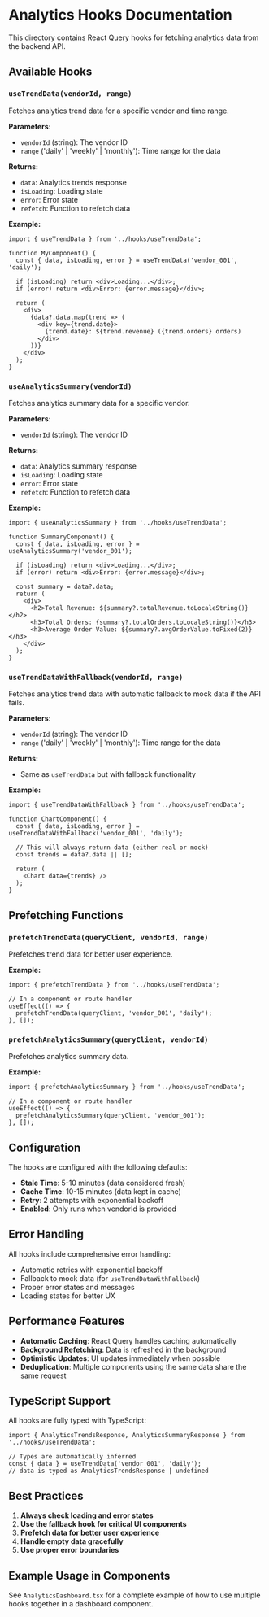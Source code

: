 # Analytics Hooks Documentation

This directory contains React Query hooks for fetching analytics data from the backend API.

## Available Hooks

### `useTrendData(vendorId, range)`

Fetches analytics trend data for a specific vendor and time range.

**Parameters:**
- `vendorId` (string): The vendor ID
- `range` ('daily' | 'weekly' | 'monthly'): Time range for the data

**Returns:**
- `data`: Analytics trends response
- `isLoading`: Loading state
- `error`: Error state
- `refetch`: Function to refetch data

**Example:**
```tsx
import { useTrendData } from '../hooks/useTrendData';

function MyComponent() {
  const { data, isLoading, error } = useTrendData('vendor_001', 'daily');
  
  if (isLoading) return <div>Loading...</div>;
  if (error) return <div>Error: {error.message}</div>;
  
  return (
    <div>
      {data?.data.map(trend => (
        <div key={trend.date}>
          {trend.date}: ${trend.revenue} ({trend.orders} orders)
        </div>
      ))}
    </div>
  );
}
```

### `useAnalyticsSummary(vendorId)`

Fetches analytics summary data for a specific vendor.

**Parameters:**
- `vendorId` (string): The vendor ID

**Returns:**
- `data`: Analytics summary response
- `isLoading`: Loading state
- `error`: Error state
- `refetch`: Function to refetch data

**Example:**
```tsx
import { useAnalyticsSummary } from '../hooks/useTrendData';

function SummaryComponent() {
  const { data, isLoading, error } = useAnalyticsSummary('vendor_001');
  
  if (isLoading) return <div>Loading...</div>;
  if (error) return <div>Error: {error.message}</div>;
  
  const summary = data?.data;
  return (
    <div>
      <h2>Total Revenue: ${summary?.totalRevenue.toLocaleString()}</h2>
      <h3>Total Orders: {summary?.totalOrders.toLocaleString()}</h3>
      <h3>Average Order Value: ${summary?.avgOrderValue.toFixed(2)}</h3>
    </div>
  );
}
```

### `useTrendDataWithFallback(vendorId, range)`

Fetches analytics trend data with automatic fallback to mock data if the API fails.

**Parameters:**
- `vendorId` (string): The vendor ID
- `range` ('daily' | 'weekly' | 'monthly'): Time range for the data

**Returns:**
- Same as `useTrendData` but with fallback functionality

**Example:**
```tsx
import { useTrendDataWithFallback } from '../hooks/useTrendData';

function ChartComponent() {
  const { data, isLoading, error } = useTrendDataWithFallback('vendor_001', 'daily');
  
  // This will always return data (either real or mock)
  const trends = data?.data || [];
  
  return (
    <Chart data={trends} />
  );
}
```

## Prefetching Functions

### `prefetchTrendData(queryClient, vendorId, range)`

Prefetches trend data for better user experience.

**Example:**
```tsx
import { prefetchTrendData } from '../hooks/useTrendData';

// In a component or route handler
useEffect(() => {
  prefetchTrendData(queryClient, 'vendor_001', 'daily');
}, []);
```

### `prefetchAnalyticsSummary(queryClient, vendorId)`

Prefetches analytics summary data.

**Example:**
```tsx
import { prefetchAnalyticsSummary } from '../hooks/useTrendData';

// In a component or route handler
useEffect(() => {
  prefetchAnalyticsSummary(queryClient, 'vendor_001');
}, []);
```

## Configuration

The hooks are configured with the following defaults:

- **Stale Time**: 5-10 minutes (data considered fresh)
- **Cache Time**: 10-15 minutes (data kept in cache)
- **Retry**: 2 attempts with exponential backoff
- **Enabled**: Only runs when vendorId is provided

## Error Handling

All hooks include comprehensive error handling:

- Automatic retries with exponential backoff
- Fallback to mock data (for `useTrendDataWithFallback`)
- Proper error states and messages
- Loading states for better UX

## Performance Features

- **Automatic Caching**: React Query handles caching automatically
- **Background Refetching**: Data is refreshed in the background
- **Optimistic Updates**: UI updates immediately when possible
- **Deduplication**: Multiple components using the same data share the same request

## TypeScript Support

All hooks are fully typed with TypeScript:

```tsx
import { AnalyticsTrendsResponse, AnalyticsSummaryResponse } from '../hooks/useTrendData';

// Types are automatically inferred
const { data } = useTrendData('vendor_001', 'daily');
// data is typed as AnalyticsTrendsResponse | undefined
```

## Best Practices

1. **Always check loading and error states**
2. **Use the fallback hook for critical UI components**
3. **Prefetch data for better user experience**
4. **Handle empty data gracefully**
5. **Use proper error boundaries**

## Example Usage in Components

See `AnalyticsDashboard.tsx` for a complete example of how to use multiple hooks together in a dashboard component. 